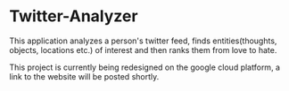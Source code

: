 # Twitter-Analyzer

This application analyzes a person's twitter feed, finds entities(thoughts, objects, locations etc.) of interest and then ranks them from love to hate.


This project is currently being redesigned on the google cloud platform, a link to the website will be posted shortly.

